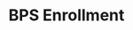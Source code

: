 ---
layout: bos_content
permalink: /featured-analysis/bps-enrollment/
title: BPS Enrollment
components:
- breadcrumbs:
  - title: Home
    url: "/"
  - title: Budget
    url: "/budget"
  - title: Featured Analysis
    url: "/featured-analysis/"
  - current: BPS Enrollment
  - published: 4/13/17
- intro:
  - title: BPS enrollment
    short_desc: >
      
    description: >
      
    sidebar_menu: true    
- text_block:
---